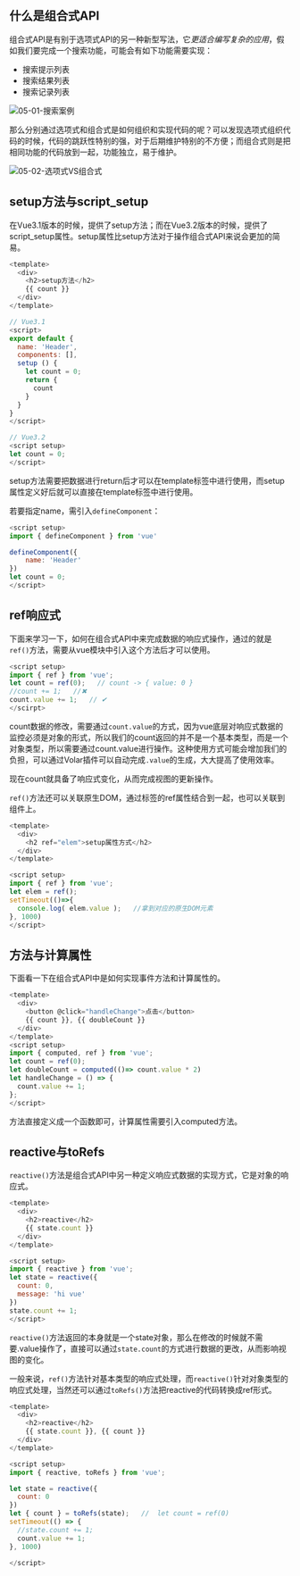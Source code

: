 

## 什么是组合式API

组合式API是有别于选项式API的另一种新型写法，它*更适合编写复杂的应用*，假如我们要完成一个搜索功能，可能会有如下功能需要实现：

- 搜索提示列表
- 搜索结果列表
- 搜索记录列表

![05-01-搜索案例](http://qny.mrpwei.cc/uPic/05-01-搜索案例.png)

那么分别通过选项式和组合式是如何组织和实现代码的呢？可以发现选项式组织代码的时候，代码的跳跃性特别的强，对于后期维护特别的不方便；而组合式则是把相同功能的代码放到一起，功能独立，易于维护。

![05-02-选项式VS组合式](http://qny.mrpwei.cc/uPic/05-02-选项式VS组合式.png)

## setup方法与script_setup

在Vue3.1版本的时候，提供了setup方法；而在Vue3.2版本的时候，提供了script_setup属性。setup属性比setup方法对于操作组合式API来说会更加的简易。

```js
<template>
  <div>
    <h2>setup方法</h2>
    {{ count }}
  </div>
</template>

// Vue3.1
<script>
export default {
  name: 'Header',
  components: [],
  setup () {
    let count = 0;
    return {
      count
    }
  }
}
</script>

// Vue3.2
<script setup>
let count = 0;
</script>
```

setup方法需要把数据进行return后才可以在template标签中进行使用，而setup属性定义好后就可以直接在template标签中进行使用。

若要指定name，需引入`defineComponent`：

```js
<script setup>
import { defineComponent } from 'vue'

defineComponent({
    name: 'Header'
})
let count = 0;
</script>
```

## ref响应式

下面来学习一下，如何在组合式API中来完成数据的响应式操作，通过的就是`ref()`方法，需要从vue模块中引入这个方法后才可以使用。

```js
<script setup>
import { ref } from 'vue';
let count = ref(0);   // count -> { value: 0 }
//count += 1;   //✖
count.value += 1;   // ✔
</scirpt>
```

count数据的修改，需要通过`count.value`的方式，因为vue底层对响应式数据的监控必须是对象的形式，所以我们的count返回的并不是一个基本类型，而是一个对象类型，所以需要通过count.value进行操作。这种使用方式可能会增加我们的负担，可以通过Volar插件可以自动完成`.value`的生成，大大提高了使用效率。

现在count就具备了响应式变化，从而完成视图的更新操作。

`ref()`方法还可以关联原生DOM，通过标签的ref属性结合到一起，也可以关联到组件上。

```js
<template>
  <div>
    <h2 ref="elem">setup属性方式</h2>
  </div>
</template>

<script setup>
import { ref } from 'vue';
let elem = ref();
setTimeout(()=>{
  console.log( elem.value );   //拿到对应的原生DOM元素
}, 1000)
</script>
```

## 方法与计算属性

下面看一下在组合式API中是如何实现事件方法和计算属性的。

```js
<template>
  <div>
    <button @click="handleChange">点击</button>
    {{ count }}, {{ doubleCount }}
  </div>
</template>
<script setup>
import { computed, ref } from 'vue';
let count = ref(0);
let doubleCount = computed(()=> count.value * 2)
let handleChange = () => {
  count.value += 1;
};
</script>
```

方法直接定义成一个函数即可，计算属性需要引入computed方法。

## reactive与toRefs

`reactive()`方法是组合式API中另一种定义响应式数据的实现方式，它是对象的响应式。

```js
<template>
  <div>
    <h2>reactive</h2>
    {{ state.count }}
  </div>
</template>

<script setup>
import { reactive } from 'vue';
let state = reactive({
  count: 0,
  message: 'hi vue'
})
state.count += 1;
</script>
```

`reactive()`方法返回的本身就是一个state对象，那么在修改的时候就不需要.value操作了，直接可以通过`state.count`的方式进行数据的更改，从而影响视图的变化。

一般来说，`ref()`方法针对基本类型的响应式处理，而`reactive()`针对对象类型的响应式处理，当然还可以通过`toRefs()`方法把reactive的代码转换成ref形式。

```js
<template>
  <div>
    <h2>reactive</h2>
    {{ state.count }}, {{ count }}
  </div>
</template>

<script setup>
import { reactive, toRefs } from 'vue';

let state = reactive({
  count: 0
})
let { count } = toRefs(state);   //  let count = ref(0)
setTimeout(() => {
  //state.count += 1;
  count.value += 1;
}, 1000)

</script>
```